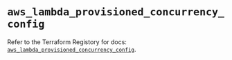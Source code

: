 # `aws_lambda_provisioned_concurrency_config`

Refer to the Terraform Registory for docs: [`aws_lambda_provisioned_concurrency_config`](https://www.terraform.io/docs/providers/aws/r/lambda_provisioned_concurrency_config).
